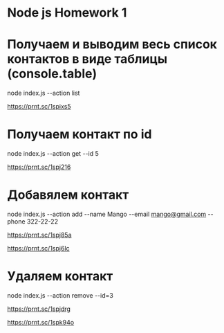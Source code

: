 # Node js Homework 1


# Получаем и выводим весь список контактов в виде таблицы (console.table)

node index.js --action list

https://prnt.sc/1spixs5

# Получаем контакт по id

node index.js --action get --id 5

https://prnt.sc/1spj216

# Добавялем контакт

node index.js --action add --name Mango --email mango@gmail.com --phone 322-22-22

https://prnt.sc/1spj85a

https://prnt.sc/1spj6lc

# Удаляем контакт

node index.js --action remove --id=3


https://prnt.sc/1spjdrg

https://prnt.sc/1spk94o
